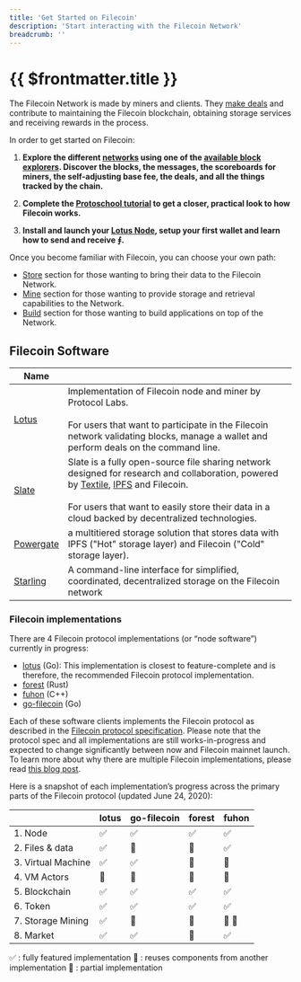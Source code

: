 ```yaml
---
title: 'Get Started on Filecoin'
description: 'Start interacting with the Filecoin Network'
breadcrumb: ''
---
```


# {{ $frontmatter.title }}

The Filecoin Network is made by miners and clients. They [make deals](../about-filecoin/how-filecoin-works.md) and contribute to maintaining the Filecoin blockchain, obtaining storage services and receiving rewards in the process.

In order to get started on Filecoin:

1. **Explore the different [networks](https://networks.filecoin.io) using one of the [available block explorers](explore-the-network.md). Discover the blocks, the messages, the scoreboards for miners, the self-adjusting base fee, the deals, and all the things tracked by the chain.**

2. **Complete the [Protoschool tutorial](https://proto.school/verifying-storage-on-filecoin/) to get a closer, practical look to how Filecoin works.**

3. **Install and launch your [Lotus Node](lotus/README.md), setup your first wallet and learn how to send and receive ⨎.**

Once you become familiar with Filecoin, you can choose your own path:

- [Store](../store/README.md) section for those wanting to bring their data to the Filecoin Network.
- [Mine](../mine/README.md) section for those wanting to provide storage and retrieval capabilities to the Network.
- [Build](../build/README.md) section for those wanting to build applications on top of the Network.

## Filecoin Software

| Name                                                     |                                                                                                                                                                                                                                                                                         |
| -------------------------------------------------------- | --------------------------------------------------------------------------------------------------------------------------------------------------------------------------------------------------------------------------------------------------------------------------------------- |
| [Lotus](lotus/)                                          | Implementation of Filecoin node and miner by Protocol Labs. <br /><br />For users that want to participate in the Filecoin network validating blocks, manage a wallet and perform deals on the command line.                                                                            |
| [Slate](https://slate.host)                              | Slate is a fully open-source file sharing network designed for research and collaboration, powered by [Textile](https://textile.io), [IPFS](https://ipfs.io) and Filecoin. <br /><br /> For users that want to easily store their data in a cloud backed by decentralized technologies. |
| [Powergate](../build/powergate.md)                       | a multitiered storage solution that stores data with IPFS ("Hot" storage layer) and Filecoin ("Cold" storage layer).                                                                                                                                                                    |
| [Starling](https://github.com/filecoin-project/starling) | A command-line interface for simplified, coordinated, decentralized storage on the Filecoin network                                                                                                                                                                                     |

### Filecoin implementations

There are 4 Filecoin protocol implementations (or “node software”) currently in progress:

- [lotus](https://github.com/filecoin-project/lotus/) (Go): This implementation is closest to feature-complete and is therefore, the recommended Filecoin protocol implementation.
- [forest](https://github.com/chainsafe/forest) (Rust)
- [fuhon](https://github.com/filecoin-project/cpp-filecoin) (C++)
- [go-filecoin](https://github.com/filecoin-project/go-filecoin) (Go)

Each of these software clients implements the Filecoin protocol as described in the [Filecoin protocol specification](https://filecoin-project.github.io/specs). Please note that the protocol spec and all implementations are still works-in-progress and expected to change significantly between now and Filecoin mainnet launch. To learn more about why there are multiple Filecoin implementations, please read [this blog post](https://filecoin.io/blog/announcing-filecoin-implementations-in-rust-and-c++/).

Here is a snapshot of each implementation’s progress across the primary parts of the Filecoin protocol (updated June 24, 2020):

|                    | lotus | go-filecoin | forest | fuhon |
| ------------------ | ----- | ----------- | ------ | ----- |
| 1. Node            | ✅    | ✅          | ✅     | ✅    |
| 2. Files & data    | ✅    | 🔶          | 🔶     | ✅    |
| 3. Virtual Machine | ✅    | ✅          | 🔶     | 🔶    |
| 4. VM Actors       | 🔶    | 🔶          | 🔶     | 🔶    |
| 5. Blockchain      | ✅    | ✅          | ✅     | ✅    |
| 6. Token           | ✅    | ✅          | ✅     | ✅    |
| 7. Storage Mining  | ✅    | 🔄          | 🔄     | 🔄 🔶 |
| 8. Market          | ✅    | ✅          | 🔄     | ✅    |

✅ : fully featured implementation
🔄 : reuses components from another implementation
🔶 : partial implementation
